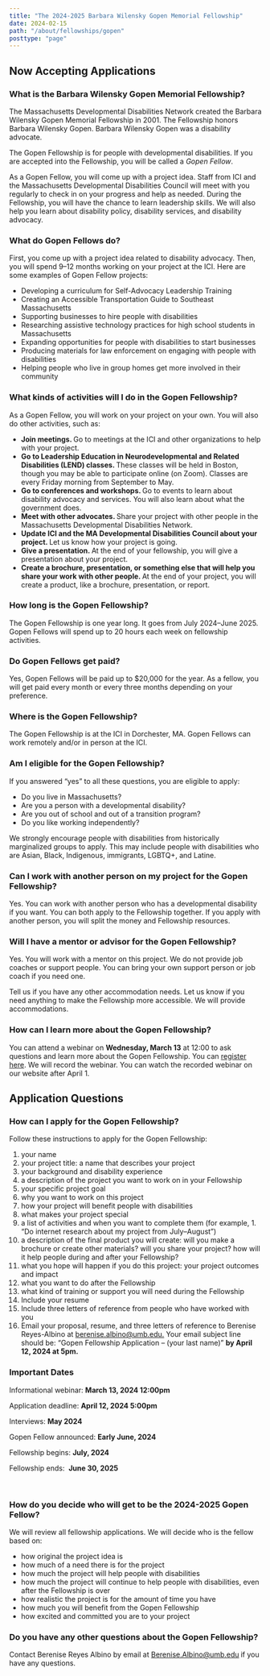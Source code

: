 ```yaml
---
title: "The 2024-2025 Barbara Wilensky Gopen Memorial Fellowship"
date: 2024-02-15
path: "/about/fellowships/gopen"
posttype: "page"
---
```


<h2 class="text-center"><strong>Now Accepting Applications</strong></h2>
<h3 class="section-heading-bb">What is the Barbara Wilensky Gopen Memorial Fellowship?&nbsp;</h3>
<p>The Massachusetts Developmental Disabilities Network created the Barbara Wilensky Gopen Memorial Fellowship in 2001. The Fellowship honors Barbara Wilensky Gopen. Barbara Wilensky Gopen was a disability advocate.</p>
<p>The Gopen Fellowship is for people with developmental disabilities. If you are accepted into the Fellowship, you will be called a <i>Gopen Fellow</i>.</p>
<p>As a Gopen Fellow, you will come up with a project idea. Staff from ICI and the Massachusetts Developmental Disabilities Council will meet with you regularly to check in on your progress and help as needed. During the Fellowship, you will have the chance to learn leadership skills. We will also help you learn about disability policy, disability services, and disability advocacy.</p>
<h3 class="section-heading-bb">What do Gopen Fellows do?&nbsp;</h3>
<p>First, you come up with a project idea related to disability advocacy. Then, you will spend 9–12 months working on your project at the ICI. Here are some examples of Gopen Fellow projects:</p>
<ul>
<li>Developing a curriculum for Self-Advocacy Leadership Training</li>
<li>Creating an Accessible Transportation Guide to Southeast Massachusetts</li>
<li>Supporting businesses to hire people with disabilities</li>
<li>Researching assistive technology practices for high school students in Massachusetts</li>
<li>Expanding opportunities for people with disabilities to start businesses</li>
<li>Producing materials for law enforcement on engaging with people with disabilities</li>
<li>Helping people who live in group homes get more involved in their community</li>
</ul>

<h3 class="section-heading-bb">What kinds of activities will I do in the Gopen Fellowship?&nbsp;</h3>
<p>As a Gopen Fellow, you will work on your project on your own. You will also do other activities, such as:&nbsp;</p>
<ul>
<li><strong>Join meetings. </strong>Go to meetings at the ICI and other organizations to help with your project.</li>
<li><strong>Go to Leadership Education in Neurodevelopmental and Related Disabilities (LEND) classes. </strong>These classes will be held in Boston, though you may be able to participate online (on Zoom). Classes are every Friday morning from September to May.</li>
<li><strong>Go to conferences and workshops. </strong>Go to events to learn about disability advocacy and services. You will also learn about what the government does.</li>
<li><strong>Meet with other advocates. </strong>Share your project with other people in the Massachusetts Developmental Disabilities Network.</li>
<li><strong>Update ICI and the MA Developmental Disabilities Council about your project. </strong>Let us know how your project is going.</li>
<li><strong>Give a presentation. </strong>At the end of your fellowship, you will give a presentation about your project.</li>
<li><strong>Create a brochure, presentation, or something else that will help you share your work with other people. </strong>At the end of your project, you will create a product, like a brochure, presentation, or report.&nbsp;</li>
</ul>

<h3 class="section-heading-bb">How long is the Gopen Fellowship?&nbsp;</h3>
<p>The Gopen Fellowship is one year long. It goes from July 2024&ndash;June 2025. Gopen Fellows will spend up to 20 hours each week on fellowship activities.&nbsp;</p>
<h3 class="section-heading-bb">Do Gopen Fellows get paid?&nbsp;</h3>
<p>Yes, Gopen Fellows will be paid up to $20,000 for the year. As a fellow, you will get paid every month or every three months depending on your preference.&nbsp;</p>
<h3 class="section-heading-bb">Where is the Gopen Fellowship?&nbsp;</h3>
<p>The Gopen Fellowship is at the ICI in Dorchester, MA. Gopen Fellows can work remotely and/or in person at the ICI.&nbsp;</p>
<h3 class="section-heading-bb">Am I eligible for the Gopen Fellowship?&nbsp;</h3>
<p>If you answered &ldquo;yes&rdquo; to all these questions, you are eligible to apply:</p>
<ul>
<li>Do you live in Massachusetts?</li>
<li>Are you a person with a developmental disability?</li>
<li>Are you out of school and out of a transition program?</li>
<li>Do you like working independently?&nbsp;</li>
</ul>

<p>We strongly encourage people with disabilities from historically marginalized groups to apply. This may include people with disabilities who are Asian, Black, Indigenous, immigrants, LGBTQ+, and Latine.</p>
<h3 class="section-heading-bb">Can I work with another person on my project for the Gopen Fellowship?&nbsp;</h3>
<p>Yes. You can work with another person who has a developmental disability if you want. You can both apply to the Fellowship together. If you apply with another person, you will split the money and Fellowship resources.</p>
<h3 class="section-heading-bb">Will I have a mentor or advisor for the Gopen Fellowship?&nbsp;</h3>
<p>Yes. You will work with a mentor on this project. We do not provide job coaches or support people. You can bring your own support person or job coach if you need one.</p>
<p>Tell us if you have any other accommodation needs. Let us know if you need anything to make the Fellowship more accessible. We will provide accommodations.</p>


<h3 class="section-heading-bb">How can I learn more about the Gopen Fellowship?</h3>

<p>You can attend a webinar on <b>Wednesday, March 13</b> at 12:00 to ask questions and learn more about the Gopen Fellowship. You can <a href="https://communityinclusion.zoom.us/meeting/register/tJ0vdumtrzMsEtADgI1M5jqA_rb9nmCQgmrg">register here</a>. We will record the webinar. You can watch the recorded webinar on our website after April 1.</p>



<h2><strong>Application Questions&nbsp;</strong></h2>
<h3 class="section-heading-bb">How can I apply for the Gopen Fellowship?&nbsp;</h3>
<p>Follow these instructions to apply for the Gopen Fellowship:&nbsp;</p>
<ol>
<li>your name</li>
<li>your project title: a name that describes your project</li>
<li>your background and disability experience</li>
<li>a description of the project you want to work on in your Fellowship</li>
<li>your specific project goal</li>
<li>why you want to work on this project</li>
<li>how your project will benefit people with disabilities</li>
<li>what makes your project special</li>
<li>a list of activities and when you want to complete them (for example, 1. &ldquo;Do internet research about my project from July&ndash;August&rdquo;)</li>
<li>a description of the final product you will create: will you make a brochure or create other materials? will you share your project? how will it help people during and after your Fellowship?</li>
<li>what you hope will happen if you do this project: your project outcomes and impact</li>
<li>what you want to do after the Fellowship</li>
<li>what kind of training or support you will need during the Fellowship</li>
</ul>
</li>
<li>Include your resume&nbsp;</li>
<li>Include three letters of reference from people who have worked with you&nbsp;</li>
<li>Email your proposal, resume, and three letters of reference to Berenise Reyes-Albino at <a href="mailto:berenise.albino@umb.edu.">berenise.albino@umb.edu.</a>&nbsp;Your email subject line should be: &ldquo;Gopen Fellowship Application &ndash; (your last name)&rdquo; <strong>by April 12, 2024 at 5pm.&nbsp;</strong></li>
</ol>
<h3 class="section-heading-bb">Important Dates&nbsp;</h3>

<p>Informational webinar: <b>March 13, 2024 12:00pm</b></p>
<p>Application deadline: <strong>April 12, 2024 5:00pm&nbsp;</strong></p>
<p>Interviews: <strong>May 2024 </strong></p>
<p>Gopen Fellow announced: <strong>Early June, 2024&nbsp;</strong></p>
<p>Fellowship begins: <strong>July, 2024 </strong></p>
<p>Fellowship ends:&nbsp; <strong>June 30, 2025&nbsp;</strong></p>
<p>&nbsp;</p>
<h3 class="section-heading-bb">How do you decide who will get to be the 2024-2025 Gopen Fellow?&nbsp;</h3>
<p>We will review all fellowship applications. We will decide who is the fellow based on:&nbsp;</p>
<ul>
<li>how original the project idea is</li>
<li>how much of a need there is for the project</li>
<li>how much the project will help people with disabilities</li>
<li>how much the project will continue to help people with disabilities, even after the Fellowship is over</li>
<li>how realistic the project is for the amount of time you have</li>
<li>how much you will benefit from the Gopen Fellowship</li>
<li>how excited and committed you are to your project</li>
</ul>
<h3 class="section-heading-bb">Do you have any other questions about the Gopen Fellowship?&nbsp;</h3>
<p>Contact Berenise Reyes Albino by email at <a href="mailto:Berenise.Albino@umb.edu">Berenise.Albino@umb.edu</a><strong>&nbsp;</strong>if you have any questions.&nbsp;</p>
<p>&nbsp;</p>
